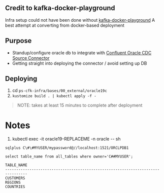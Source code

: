 ## Credit to kafka-docker-playground

Infra setup could not have been done without [kafka-docker-playground](https://github.com/vdesabou/kafka-docker-playground/tree/master/connect/connect-cdc-oracle19-source)
A best attempt at converting from docker-based deployment

## Purpose

- Standup/configure oracle db to integrate with [Confluent Oracle CDC Source Connector](https://docs.confluent.io/kafka-connectors/oracle-cdc/current/overview.html#oracle-cdc-source-connector-for-cp)
- Getting straight into deploying the connector / avoid setting up DB





## Deploying
1. cd `ps-cfk-infra/bases/00_external/oracle19c`
2. `kustomize build . | kubectl apply -f -`

> NOTE: takes at least 15 minutes to complete after deployment




# Notes

1. kubectl exec -it oracle19-REPLACEME -n oracle -- sh 
```
sqlplus C\#\#MYUSER/mypassword@//localhost:1521/ORCLPDB1
```


```
select table_name from all_tables where owner='C##MYUSER';

TABLE_NAME
--------------------------------------------------------------------------------
CUSTOMERS
REGIONS
COUNTRIES
```
